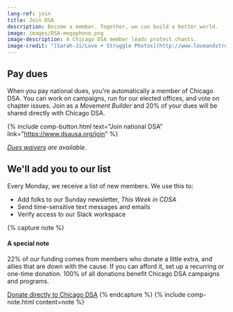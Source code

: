```yaml
---
lang-ref: join
title: Join DSA
description: Become a member. Together, we can build a better world.
image: images/DSA-megaphone.png
image-description: A Chicago DSA member leads protest chants.
image-credit: "[Sarah-Ji/Love + Struggle Photos](http://www.loveandstrugglephotos.com/)"
---
```


## Pay dues

When you pay national dues, you're automatically a member of Chicago DSA. You can work on campaigns, run for our elected offices, and vote on chapter issues. Join as a *Movement Builder* and 20% of your dues will be shared directly with Chicago DSA.

{% include comp-button.html text="Join national DSA" link="https://www.dsausa.org/join" %}

*[Dues waivers](https://dsausa.org/dueswaiver) are available.*

## We'll add you to our list

Every Monday, we receive a list of new members. We use this to:

- Add folks to our Sunday newsletter, *This Week in CDSA*
- Send time-sensitive text messages and emails
- Verify access to our Slack workspace

{% capture note %}
#### A special note

22% of our funding comes from members who donate a little extra, and allies that are down with the cause. If you can afford it, set up a recurring or one-time donation. 100% of all donations benefit Chicago DSA campaigns and programs.

[Donate directly to Chicago DSA](https://secure.actblue.com/donate/cdsa-dues-drive)
{% endcapture %}
{% include comp-note.html content=note %}
